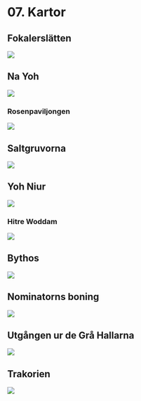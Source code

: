 <title>Kartor - Kristalltjuren</title>

# 07. Kartor

## Fokalerslätten

![](07.fokalerslätten.jpg)

## Na Yoh

![](07.na_yoh.jpg)

### Rosenpaviljongen

![](07.rosenpaviljongen.jpg)

## Saltgruvorna

![](07.saltgruvorna.jpg)

## Yoh Niur

![](07.yoh_niur.jpg)

### Hitre Woddam

![](07.hitre_woddam.jpg)

## Bythos

![](07.bythos.jpg)

## Nominatorns boning

![](07.nominatorns_boning.jpg)

## Utgången ur de Grå Hallarna

![](07.utgång_grå_hallarna.jpg)

## Trakorien

![](07.trakorien.jpg)
